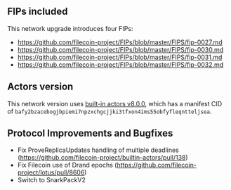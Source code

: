 ## FIPs included

This network upgrade introduces four FIPs:

- https://github.com/filecoin-project/FIPs/blob/master/FIPS/fip-0027.md
- https://github.com/filecoin-project/FIPs/blob/master/FIPS/fip-0030.md
- https://github.com/filecoin-project/FIPs/blob/master/FIPS/fip-0031.md
- https://github.com/filecoin-project/FIPs/blob/master/FIPS/fip-0032.md

## Actors version

This network version uses [built-in actors v8.0.0](https://github.com/filecoin-project/builtin-actors/releases/tag/v8.0.0),
which has a manifest CID of `bafy2bzacebogjbpiemi7npzxchgcjjki3tfxon4ims55obfyfleqntteljsea`.

## Protocol Improvements and Bugfixes

- Fix ProveReplicaUpdates handling of multiple deadlines (https://github.com/filecoin-project/builtin-actors/pull/138)
- Fix Filecoin use of Drand epochs (https://github.com/filecoin-project/lotus/pull/8606)
- Switch to SnarkPackV2
